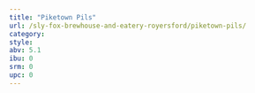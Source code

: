 ```yaml
---
title: "Piketown Pils"
url: /sly-fox-brewhouse-and-eatery-royersford/piketown-pils/
category: 
style: 
abv: 5.1
ibu: 0
srm: 0
upc: 0
---
```


